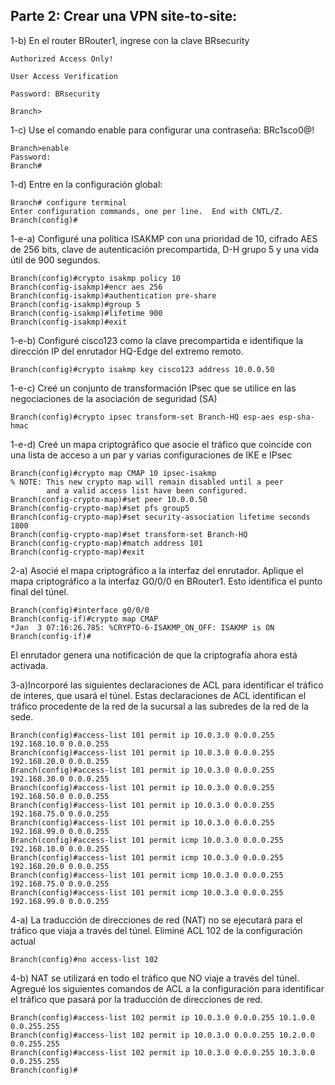 ## Parte 2: Crear una VPN site-to-site:

1-b) En el router BRouter1,  ingrese con la clave BRsecurity

    Authorized Access Only!

    User Access Verification

    Password: BRsecurity

    Branch>


1-c) Use el comando enable para configurar una contraseña: BRc1sco0@!

    Branch>enable
    Password: 
    Branch#

1-d) Entre en la configuración global:

    Branch# configure terminal
    Enter configuration commands, one per line.  End with CNTL/Z.
    Branch(config)#

1-e-a) Configuré una política ISAKMP con una prioridad de 10, cifrado AES de 256 bits, clave de autenticación 
precompartida, D-H grupo 5 y una vida útil de 900 segundos.

    Branch(config)#crypto isakmp policy 10
    Branch(config-isakmp)#encr aes 256
    Branch(config-isakmp)#authentication pre-share
    Branch(config-isakmp)#group 5
    Branch(config-isakmp)#lifetime 900
    Branch(config-isakmp)#exit

1-e-b) Configuré cisco123 como la clave precompartida e identifique la dirección IP del enrutador HQ-Edge del extremo 
remoto.

    Branch(config)#crypto isakmp key cisco123 address 10.0.0.50

1-e-c) Creé un conjunto de transformación IPsec que se utilice en las negociaciones de la asociación de seguridad (SA)

    Branch(config)#crypto ipsec transform-set Branch-HQ esp-aes esp-sha-hmac

1-e-d)  Creé un mapa criptográfico que asocie el tráfico que coincide con una lista de acceso a un par y varias 
configuraciones de IKE e IPsec

    Branch(config)#crypto map CMAP 10 ipsec-isakmp
    % NOTE: This new crypto map will remain disabled until a peer
            and a valid access list have been configured.
    Branch(config-crypto-map)#set peer 10.0.0.50
    Branch(config-crypto-map)#set pfs group5
    Branch(config-crypto-map)#set security-association lifetime seconds 1800
    Branch(config-crypto-map)#set transform-set Branch-HQ
    Branch(config-crypto-map)#match address 101
    Branch(config-crypto-map)#exit

2-a) Asocié el mapa criptográfico a la interfaz del enrutador. Aplique el mapa criptográfico a la interfaz G0/0/0 en 
BRouter1. Esto identifica el punto final del túnel.

    Branch(config)#interface g0/0/0
    Branch(config-if)#crypto map CMAP
    *Jan  3 07:16:26.785: %CRYPTO-6-ISAKMP_ON_OFF: ISAKMP is ON
    Branch(config-if)#

El enrutador genera una notificación de que la criptografía ahora está activada.

3-a)Incorporé las siguientes declaraciones de ACL para identificar el tráfico de interes, que usará el túnel.
Estas declaraciones de ACL identifican el tráfico procedente de la red de la sucursal a las subredes de la red de la 
sede.

    Branch(config)#access-list 101 permit ip 10.0.3.0 0.0.0.255 192.168.10.0 0.0.0.255
    Branch(config)#access-list 101 permit ip 10.0.3.0 0.0.0.255 192.168.20.0 0.0.0.255
    Branch(config)#access-list 101 permit ip 10.0.3.0 0.0.0.255 192.168.30.0 0.0.0.255
    Branch(config)#access-list 101 permit ip 10.0.3.0 0.0.0.255 192.168.50.0 0.0.0.255
    Branch(config)#access-list 101 permit ip 10.0.3.0 0.0.0.255 192.168.75.0 0.0.0.255
    Branch(config)#access-list 101 permit ip 10.0.3.0 0.0.0.255 192.168.99.0 0.0.0.255
    Branch(config)#access-list 101 permit icmp 10.0.3.0 0.0.0.255 192.168.10.0 0.0.0.255
    Branch(config)#access-list 101 permit icmp 10.0.3.0 0.0.0.255 192.168.20.0 0.0.0.255
    Branch(config)#access-list 101 permit icmp 10.0.3.0 0.0.0.255 192.168.75.0 0.0.0.255
    Branch(config)#access-list 101 permit icmp 10.0.3.0 0.0.0.255 192.168.99.0 0.0.0.255

4-a) La traducción de direcciones de red (NAT) no se ejecutará para el tráfico que viaja a través del túnel.
Eliminé ACL 102 de la configuración actual

    Branch(config)#no access-list 102

4-b) NAT se utilizará en todo el tráfico que NO viaje a través del túnel. 
Agregué los siguientes comandos de ACL a la configuración para identificar el tráfico que pasará por la traducción de 
direcciones de red. 

    Branch(config)#access-list 102 permit ip 10.0.3.0 0.0.0.255 10.1.0.0 0.0.255.255
    Branch(config)#access-list 102 permit ip 10.0.3.0 0.0.0.255 10.2.0.0 0.0.255.255
    Branch(config)#access-list 102 permit ip 10.0.3.0 0.0.0.255 10.3.0.0 0.0.255.255
    Branch(config)#

